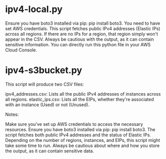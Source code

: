 # ipv4-local.py

Ensure you have boto3 installed via pip: pip install boto3.
You need to have set AWS credentials.
This script fetches public IPv4 addresses (Elastic IPs) across all regions. If there are no IPs for a region, that region simply won't appear in the CSV.
Always be cautious with the output, as it can contain sensitive information.
You can directly run this python file in your AWS Cloud Console.

# ipv4-s3bucket.py

This script will produce two CSV files:

ipv4_addresses.csv: Lists all the public IPv4 addresses of instances across all regions.
elastic_ips.csv: Lists all the EIPs, whether they're associated with an instance (Used) or not (Unused).

Notes:

Make sure you've set up AWS credentials to access the necessary resources.
Ensure you have boto3 installed via pip: pip install boto3.
The script fetches both public IPv4 addresses and the status of Elastic IPs.
Depending on the number of regions, instances, and EIPs, this script might take some time to run. 
Always be cautious about where and how you store the output, as it can contain sensitive data.
